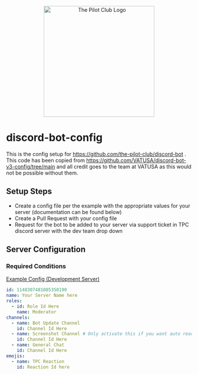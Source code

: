 <p align="center"><a href="https://thepilotclub.org" target="_blank"><img src="https://static1.squarespace.com/static/614689d3918044012d2ac1b4/t/616ff36761fabc72642806e3/1634726781251/TPC_FullColor_TransparentBg_1280x1024_72dpi.png" width="300" alt="The Pilot Club Logo"></a></p>


# discord-bot-config

This is the config setup for https://github.com/the-pilot-club/discord-bot . This code has been copied from https://github.com/VATUSA/discord-bot-v3-config/tree/main and all credit goes to the team at VATUSA as this would not be possible without them.

## Setup Steps

- Create a config file per the example with the appropriate values for your server (documentation can be found below)
- Create a Pull Request with your config file
- Request for the bot to be added to your server via support ticket in TPC discord server with the dev team drop down

## Server Configuration

### Required Conditions

[Example Config (Development Server)](https://github.com/the-pilot-club/discord-bot-config/blob/main/config/dev.yaml)

```yaml
id: 1148307481085358190
name: Your Server Name here
roles:
  - id: Role Id Here
    name: Moderator
channels:
  - name: Bot Update Channel
    id: Channel Id Here
  - name: Screenshot Channel # Only activate this if you want auto reactions to images sent in screenshot channel
    id: Channel Id Here
  - name: General Chat
    id: Channel Id Here
emojis:
  - name: TPC Reaction
    id: Reaction Id here
```



